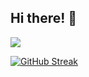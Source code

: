 
## Hi there! 👋
![](https://komarev.com/ghpvc/?username=tokyRT&color=blueviolet&style=flat-square)  

[![GitHub Streak](http://github-readme-streak-stats.herokuapp.com?user=tokyRT&theme=algolia&hide_border=true&date_format=M%20j%5B%2C%20Y%5D&stroke=08EDFF1E&background=020625&ring=1321FE&fire=DD5007)](https://git.io/streak-stats)

